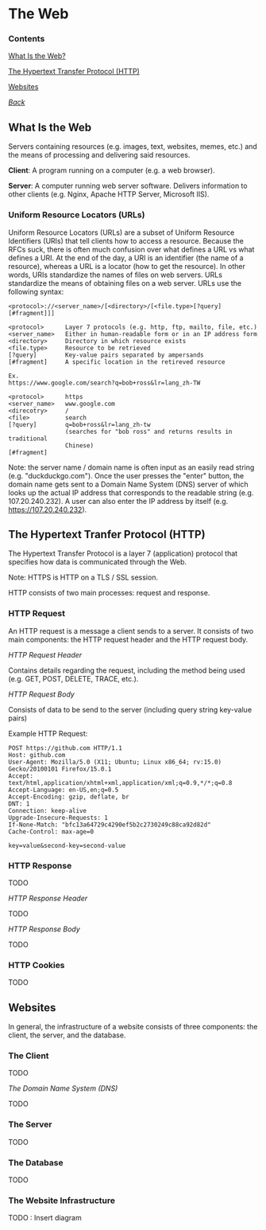 # The Web

### Contents
[What Is the Web?](#what-is-the-web)

[The Hypertext Transfer Protocol (HTTP)](#the-hypertext-transfer-protocol-http)

[Websites](#websites)

*[Back](../week3-websecurity#week-3---web-security)*


## What Is the Web

Servers containing resources (e.g. images, text, websites, memes, etc.) and 
the means of processing and delivering said resources.

__Client__: A program running on a computer (e.g. a web browser).

__Server__: A computer running web server software. Delivers information 
to other clients (e.g. Nginx, Apache HTTP Server, Microsoft IIS).

### Uniform Resource Locators (URLs)

Uniform Resource Locators (URLs) are a subset of Uniform Resource Identifiers 
(URIs) that tell clients how to access a resource. Because the RFCs suck, there 
is often much confusion over what defines a URL vs what defines a URI. At 
the end of the day, a URI is an identifier (the name of a resource), whereas 
a URL is a locator (how to get the resource). In other words, URIs standardize 
the names of files on web servers. URLs standardize the means of obtaining 
files on a web server. URLs use the following syntax:

```
<protocol>://<server_name>/[<directory>/[<file.type>[?query][#fragment]]]

<protocol>      Layer 7 protocols (e.g. http, ftp, mailto, file, etc.)
<server_name>   Either in human-readable form or in an IP address form
<directory>     Directory in which resource exists
<file.type>     Resource to be retrieved
[?query]        Key-value pairs separated by ampersands
[#fragment]     A specific location in the retireved resource

Ex.
https://www.google.com/search?q=bob+ross&lr=lang_zh-TW

<protocol>      https
<server_name>   www.google.com
<direcotry>     /
<file>          search
[?query]        q=bob+ross&lr=lang_zh-tw
                (searches for "bob ross" and returns results in traditional
                Chinese)
[#fragment]     
```

Note: the server name / domain name is often input as an easily read 
string (e.g. "duckduckgo.com"). Once the user presses the "enter" button, 
the domain name gets sent to a Domain Name System (DNS) server of which 
looks up the actual IP address that corresponds to the readable string 
(e.g. 107.20.240.232). A user can also enter the IP address by itself 
(e.g. https://107.20.240.232).


## The Hypertext Tranfer Protocol (HTTP)

The Hypertext Transfer Protocol is a layer 7 (application) protocol that 
specifies how data is communicated through the Web.

Note: HTTPS is HTTP on a TLS / SSL session.

HTTP consists of two main processes: request and response.

### HTTP Request
An HTTP request is a message a client sends to a server. It consists of 
two main components: the HTTP request header and the HTTP request body.

*HTTP Request Header*

Contains details regarding the request, including the method being used 
(e.g. GET, POST, DELETE, TRACE, etc.).

*HTTP Request Body*

Consists of data to be send to the server (including query string key-value 
pairs)

Example HTTP Request:
```
POST https://github.com HTTP/1.1
Host: github.com
User-Agent: Mozilla/5.0 (X11; Ubuntu; Linux x86_64; rv:15.0) Gecko/20100101 Firefox/15.0.1
Accept: text/html,application/xhtml+xml,application/xml;q=0.9,*/*;q=0.8
Accept-Language: en-US,en;q=0.5
Accept-Encoding: gzip, deflate, br
DNT: 1
Connection: keep-alive
Upgrade-Insecure-Requests: 1
If-None-Match: "bfc13a64729c4290ef5b2c2730249c88ca92d82d"
Cache-Control: max-age=0

key=value&second-key=second-value
```

### HTTP Response
TODO

*HTTP Response Header*

TODO

*HTTP Response Body*

TODO

### HTTP Cookies
TODO


## Websites

In general, the infrastructure of a website consists of three components: 
the client, the server, and the database.

### The Client
TODO

*The Domain Name System (DNS)*

TODO

### The Server
TODO

### The Database
TODO

### The Website Infrastructure
TODO : Insert diagram

